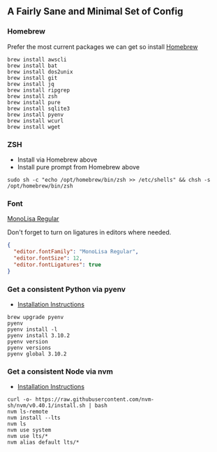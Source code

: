 ## A Fairly Sane and Minimal Set of Config

### Homebrew

Prefer the most current packages we can get so install [Homebrew](http://brew.sh)

```shell
brew install awscli
brew install bat
brew install dos2unix
brew install git
brew install jq
brew install ripgrep
brew install zsh
brew install pure
brew install sqlite3
brew install pyenv
brew install wcurl
brew install wget
```

### ZSH

- Install via Homebrew above
- Install pure prompt from Homebrew above

```shell
sudo sh -c "echo /opt/homebrew/bin/zsh >> /etc/shells" && chsh -s /opt/homebrew/bin/zsh
```

### Font

[MonoLisa Regular](https://www.monolisa.dev)

Don't forget to turn on ligatures in editors where needed.

```json
{
  "editor.fontFamily": "MonoLisa Regular",
  "editor.fontSize": 12,
  "editor.fontLigatures": true
}
```

### Get a consistent Python via pyenv

- [Installation Instructions](https://github.com/pyenv/pyenv#installation)

```
brew upgrade pyenv
pyenv
pyenv install -l
pyenv install 3.10.2
pyenv version
pyenv versions
pyenv global 3.10.2
```

### Get a consistent Node via nvm

- [Installation Instructions](https://github.com/nvm-sh/nvm?tab=readme-ov-file#installing-and-updating)

```
curl -o- https://raw.githubusercontent.com/nvm-sh/nvm/v0.40.1/install.sh | bash
nvm ls-remote
nvm install --lts
nvm ls
nvm use system
nvm use lts/*
nvm alias default lts/*
```
